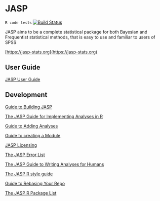 
JASP
====

`R code tests`  [![Build Status](https://travis-ci.org/vankesteren/jasp-desktop.svg?branch=development)](https://travis-ci.org/vankesteren/jasp-desktop)


JASP aims to be a complete statistical package for both Bayesian and Frequentist statistical methods, that is easy to use and familiar to users of SPSS

[https://jasp-stats.org](https://jasp-stats.org)

User Guide
----------

[JASP User Guide](Docs/user-guide/index.md)

Development
-----------

[Guide to Building JASP](Docs/development/jasp-building-guide.md)

[The JASP Guide for Implementing Analyses in R](Docs/development/r-analyses-guide.md)

[Guide to Adding Analyses](Docs/development/jasp-adding-analyses.md)

[Guide to creating a Module](Docs/development/jasp-adding-module.md)

[JASP Licensing](Docs/development/jasp-licensing.md)

[The JASP Error List](Docs/development/jasp-error-list.md)

[The JASP Guide to Writing Analyses for Humans](Docs/development/jasp-human-guide.md)

[The JASP R style guide](Docs/development/r-style-guide.md)

[Guide to Rebasing Your Repo](Docs/development/git-guide.md)

[The JASP R Package List](Docs/development/jasp-r-packages-list.md)
